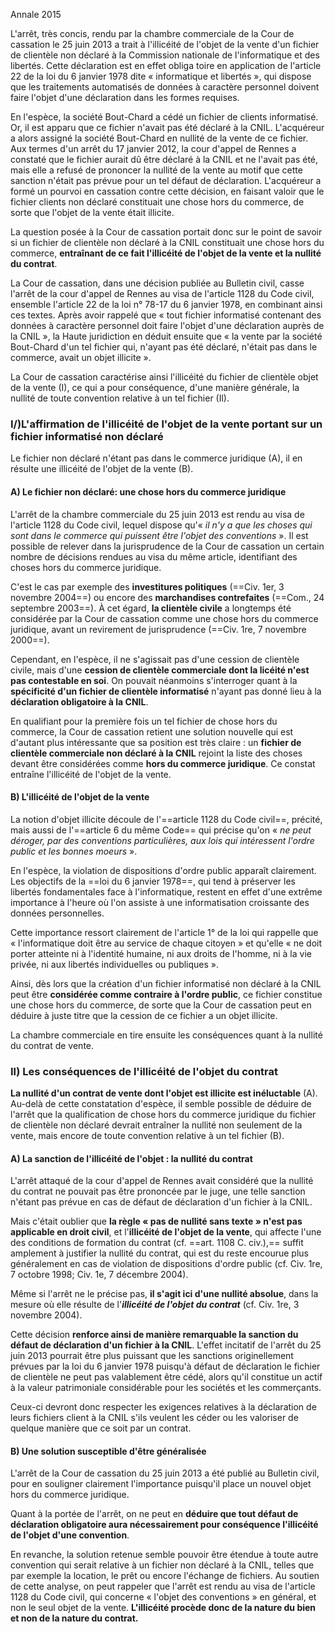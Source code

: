 Annale 2015

L'arrêt, très concis, rendu par la chambre commerciale de la Cour de cassation le 25 juin 2013 a trait à l'illicéité de l'objet de la vente d'un fichier de clientèle non déclaré à la Commission nationale de l'informatique et des libertés. Cette déclaration est en effet obliga toire en application de l'article 22 de la loi du 6 janvier 1978 dite « informatique et libertés », qui dispose que les traitements automatisés de données à caractère personnel doivent faire l'objet d'une déclaration dans les formes requises.

En l'espèce, la société Bout-Chard a cédé un fichier de clients informatisé. Or, il est apparu que ce fichier n'avait pas été déclaré à la CNIL. L'acquéreur a alors assigné la société Bout-Chard en nullité de la vente de ce fichier. Aux termes d'un arrêt du 17 janvier 2012, la cour d'appel de Rennes a constaté que le fichier aurait dû être déclaré à la CNIL et ne l'avait pas été, mais elle a refusé de prononcer la nullité de la vente au motif que cette sanction n'était pas prévue pour un tel défaut de déclaration. L'acquéreur a formé un pourvoi en cassation contre cette décision, en faisant valoir que le fichier clients non déclaré constituait une chose hors du commerce, de sorte que l'objet de la vente était illicite.

La question posée à la Cour de cassation portait donc sur le point de savoir si un fichier de clientèle non déclaré à la CNIL constituait une chose hors du commerce, **entraînant de ce fait l'illicéité de l'objet de la vente et la nullité du contrat**.

La Cour de cassation, dans une décision publiée au Bulletin civil, casse l'arrêt de la cour d'appel de Rennes au visa de l'article 1128 du Code civil, ensemble l'article 22 de la loi n° 78-17 du 6 janvier 1978, en combinant ainsi ces textes. Après avoir rappelé que « tout fichier informatisé contenant des données à caractère personnel doit faire l'objet d'une déclaration auprès de la CNIL », la Haute juridiction en déduit ensuite que « la vente par la société Bout-Chard d'un tel fichier qui, n'ayant pas été déclaré, n'était pas dans le commerce, avait un objet illicite ».

La Cour de cassation caractérise ainsi l'illicéité du fichier de clientèle objet de la vente (I), ce qui a pour conséquence, d'une manière générale, la nullité de toute convention relative à un tel fichier (Il).

### I/)L'affirmation de l'illicéité de l'objet de la vente portant sur un fichier informatisé non déclaré

Le fichier non déclaré n'étant pas dans le commerce juridique (A), il en résulte une illicéité de l'objet de la vente (B).

#### A) Le fichier non déclaré: une chose hors du commerce juridique

L'arrêt de la chambre commerciale du 25 juin 2013 est rendu au visa de l'article 1128 du Code civil, lequel dispose qu'« *il n'y a que les choses qui sont dans le commerce qui puissent être l'objet des conventions* ». Il est possible de relever dans la jurisprudence de la Cour de cassation un certain nombre de décisions rendues au visa du même article, identifiant des choses hors du commerce juridique. 

C'est le cas par exemple des **investitures politiques** (==Civ. 1er, 3 novembre 2004==) ou encore des **marchandises contrefaites** (==Com., 24 septembre 2003==). À cet égard, **la clientèle civile** a longtemps été considérée par la Cour de cassation comme une chose hors du commerce juridique, avant un revirement de jurisprudence (==Civ. 1re, 7 novembre 2000==).

Cependant, en l'espèce, il ne s'agissait pas d'une cession de clientèle civile, mais d'une **cession de clientèle commerciale dont la licéité n'est pas contestable en soi**. On pouvait néanmoins s'interroger quant à la **spécificité d'un fichier de clientèle informatisé** n'ayant pas donné lieu à la **déclaration obligatoire à la CNIL**. 

En qualifiant pour la première fois un tel fichier de chose hors du commerce, la Cour de cassation retient une solution nouvelle qui est d'autant plus intéressante que sa position est très claire : un **fichier de clientèle commerciale non déclaré à la CNIL** rejoint la liste des choses devant être considérées comme **hors du commerce juridique**. Ce constat entraîne l'illicéité de l'objet de la vente.

#### B) L'illicéité de l'objet de la vente

La notion d'objet illicite découle de l'==article 1128 du Code civil==, précité, mais aussi de l'==article 6 du même Code== qui précise qu'on « *ne peut déroger, par des conventions particulières, aux lois qui intéressent l'ordre public et les bonnes moeurs* ». 

En l'espèce, la violation de dispositions d'ordre public apparaît clairement. Les objectifs de la ==loi du 6 janvier 1978==, qui tend à préserver les libertés fondamentales face à l'informatique, restent en effet d'une extrême importance à l'heure où l'on assiste à une informatisation croissante des données personnelles. 

Cette importance ressort clairement de l'article 1° de la loi qui rappelle que « l'informatique doit être au service de chaque citoyen » et qu'elle « ne doit porter atteinte ni à l'identité humaine, ni aux droits de l'homme, ni à la vie privée, ni aux libertés individuelles ou publiques ».

Ainsi, dès lors que la création d'un fichier informatisé non déclaré à la CNIL peut être **considérée comme contraire à l'ordre public**, ce fichier constitue une chose hors du commerce, de sorte que la Cour de cassation peut en déduire à juste titre que la cession de ce fichier a un objet illicite.

La chambre commerciale en tire ensuite les conséquences quant à la nullité du contrat de vente.

### Il) Les conséquences de l'illicéité de l'objet du contrat

**La nullité d'un contrat de vente dont l'objet est illicite est inéluctable** (A). Au-delà de cette constatation d'espèce, il semble possible de déduire de l'arrêt que la qualification de chose hors du commerce juridique du fichier de clientèle non déclaré devrait entraîner la nullité non seulement de la vente, mais encore de toute convention relative à un tel fichier (B).

#### A) La sanction de l'illicéité de l'objet : la nullité du contrat

L'arrêt attaqué de la cour d'appel de Rennes avait considéré que la nullité du contrat ne pouvait pas être prononcée par le juge, une telle sanction n'étant pas prévue en cas de défaut de déclaration d'un fichier à la CNIL. 

Mais c'était oublier que **la règle « pas de nullité sans texte » n'est pas applicable en droit civil**, et l'**illicéité de l'objet de la vente**, qui affecte l'une des conditions de formation du contrat (cf. ==art. 1108 C. civ.),== suffit amplement à justifier la nullité du contrat, qui est du reste encourue plus généralement en cas de violation de dispositions d'ordre public (cf. Civ. 1re, 7 octobre 1998; Civ. 1e, 7 décembre 2004). 

Même si l'arrêt ne le précise pas, **il s'agit ici d'une nullité absolue**, dans la mesure où elle résulte de l'***illicéité de l'objet du contrat*** (cf. Civ. 1re, 3 novembre 2004).

Cette décision **renforce ainsi de manière remarquable la sanction du défaut de déclaration d'un fichier à la CNIL**. L'effet incitatif de l'arrêt du 25 juin 2013 pourrait être plus puissant que les sanctions originellement prévues par la loi du 6 janvier 1978 puisqu'à défaut de déclaration le fichier de clientèle ne peut pas valablement être cédé, alors qu'il constitue un actif à la valeur patrimoniale considérable pour les sociétés et les commerçants. 

Ceux-ci devront donc respecter les exigences relatives à la déclaration de leurs fichiers client à la CNIL s'ils veulent les céder ou les valoriser de quelque manière que ce soit par un contrat.

#### B) Une solution susceptible d'être généralisée

L'arrêt de la Cour de cassation du 25 juin 2013 a été publié au Bulletin civil, pour en souligner clairement l'importance puisqu'il place un nouvel objet hors du commerce juridique. 

Quant à la portée de l'arrêt, on ne peut en **déduire que tout défaut de déclaration obligatoire aura nécessairement pour conséquence l'illicéité de l'objet d'une convention**. 

En revanche, la solution retenue semble pouvoir être étendue à toute autre convention qui serait relative à un fichier non déclaré à la CNIL, telles que par exemple la location, le prêt ou encore l'échange de fichiers. Au soutien de cette analyse, on peut rappeler que l'arrêt est rendu au visa de l'article 1128 du Code civil, qui concerne « l'objet des conventions » en général, et non le seul objet de la vente. **L'illicéité procède donc de la nature du bien et non de la nature du contrat.**